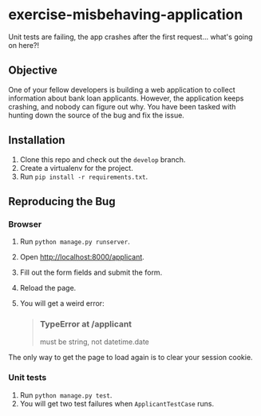 # exercise-misbehaving-application
Unit tests are failing, the app crashes after the first request... what's going on here?!

## Objective
One of your fellow developers is building a web application to collect information about bank loan applicants.  However,
  the application keeps crashing, and nobody can figure out why.  You have been tasked with hunting down the source of
  the bug and fix the issue.

## Installation
1. Clone this repo and check out the `develop` branch.
2. Create a virtualenv for the project.
3. Run `pip install -r requirements.txt`.

## Reproducing the Bug
### Browser
1. Run `python manage.py runserver`.
2. Open <http://localhost:8000/applicant>.
3. Fill out the form fields and submit the form.
4. Reload the page.
5. You will get a weird error:

    > ### TypeError at /applicant  
    > must be string, not datetime.date
     
The only way to get the page to load again is to clear your session cookie.
    
### Unit tests
1. Run `python manage.py test`.
2. You will get two test failures when `ApplicantTestCase` runs.